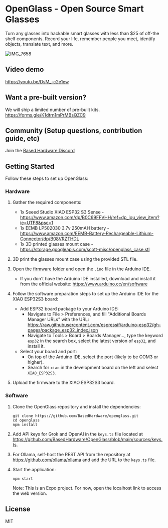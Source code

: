 # OpenGlass - Open Source Smart Glasses

Turn any glasses into hackable smart glasses with less than $25 of off-the shelf components. Record your life, remember people you meet, identify objects, translate text, and more. 

![IMG_7658](https://github.com/BasedHardware/openglass/assets/1193692/d42364e2-78f6-41ff-845f-dba2052b2f3c)

## Video demo

https://youtu.be/DsM_-c2e1ew

## Want a pre-built version?

We will ship a limited number of pre-built kits. 
https://forms.gle/K1dtrn1mPrMBsQZC9

## Community (Setup questions, contribution guide, etc)

Join the [Based Hardware Discord](https://discord.com/invite/ZutWMTJnwA)

## Getting Started

Follow these steps to set up OpenGlass:

### Hardware

1. Gather the required components:
   - 1x Seeed Studio XIAO ESP32 S3 Sense - https://www.amazon.com/dp/B0C69FFVHH/ref=dp_iou_view_item?ie=UTF8&psc=1
   - 1x EEMB LP502030 3.7v 250mAH battery - https://www.amazon.com/EEMB-Battery-Rechargeable-Lithium-Connector/dp/B08VRZTHDL 
   - 1x 3D printed glasses mount case - https://storage.googleapis.com/scott-misc/openglass_case.stl

2. 3D print the glasses mount case using the provided STL file.

3. Open the [firmware folder](https://github.com/BasedHardware/openglass/tree/main/firmware) and open the `.ino` file in the Arduino IDE.
   - If you don't have the Arduino IDE installed, download and install it from the official website: https://www.arduino.cc/en/software

4. Follow the software preparation steps to set up the Arduino IDE for the XIAO ESP32S3 board:
   - Add ESP32 board package to your Arduino IDE:
     - Navigate to File > Preferences, and fill "Additional Boards Manager URLs" with the URL: https://raw.githubusercontent.com/espressif/arduino-esp32/gh-pages/package_esp32_index.json
     - Navigate to Tools > Board > Boards Manager..., type the keyword `esp32` in the search box, select the latest version of `esp32`, and install it.
   - Select your board and port:
     - On top of the Arduino IDE, select the port (likely to be COM3 or higher).
     - Search for `xiao` in the development board on the left and select `XIAO_ESP32S3`.

5. Upload the firmware to the XIAO ESP32S3 board.



### Software

1. Clone the OpenGlass repository and install the dependencies:
   ```
   git clone https://github.com/BasedHardware/openglass.git
   cd openglass
   npm install
   ```

2. Add API keys for Grok and OpenAI in the `keys.ts` file located at https://github.com/BasedHardware/OpenGlass/blob/main/sources/keys.ts.

3. For Ollama, self-host the REST API from the repository at https://github.com/ollama/ollama and add the URL to the `keys.ts` file.

4. Start the application:
   ```
   npm start
   ```
   Note: This is an Expo project. For now, open the localhost link to access the web version.

## License
MIT